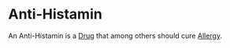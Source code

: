 # Anti-Histamin

An Anti-Histamin is a [Drug](800007.md) that among others should cure [Allergy](40800004.md). 